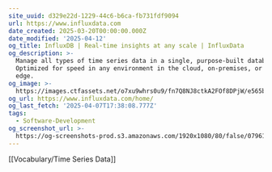 ```yaml
---
site_uuid: d329e22d-1229-44c6-b6ca-fb731fdf9094
url: https://www.influxdata.com
date_created: 2025-03-20T00:00:00.000Z
date_modified: '2025-04-12'
og_title: InfluxDB | Real-time insights at any scale | InfluxData
og_description: >-
  Manage all types of time series data in a single, purpose-built database.
  Optimized for speed in any environment in the cloud, on-premises, or at the
  edge.
og_image: >-
  https://images.ctfassets.net/o7xu9whrs0u9/fn7Q8NJ8ctkA2FOf8DPjW/e565b64e317d8a344c74faba3801330f/OG_It_s_About_Time.png
og_url: https://www.influxdata.com/home/
og_last_fetch: '2025-04-07T17:38:08.777Z'
tags:
  - Software-Development
og_screenshot_url: >-
  https://og-screenshots-prod.s3.amazonaws.com/1920x1080/80/false/079615f6cbb183e0014761279b5d90b314e3ffaa201f9954f7f3cef0771d3e24.jpeg
---
```




[[Vocabulary/Time Series Data]]
